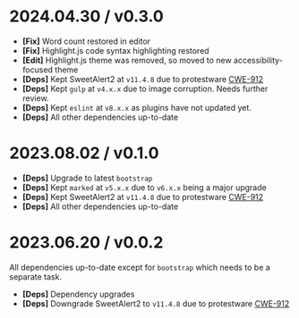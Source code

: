 
2024.04.30 / v0.3.0
====================
  * **[Fix]** Word count restored in editor
  * **[Fix]** Highlight.js code syntax highlighting restored
  * **[Edit]** Highlight.js theme was removed, so moved to new accessibility-focused theme
  * **[Deps]** Kept SweetAlert2 at `v11.4.8` due to protestware [CWE-912](https://github.com/advisories/GHSA-qq6h-5g6j-q3cm)
  * **[Deps]** Kept `gulp` at `v4.x.x` due to image corruption. Needs further review.
  * **[Deps]** Kept `eslint` at `v8.x.x` as plugins have not updated yet.
  * **[Deps]** All other dependencies up-to-date

2023.08.02 / v0.1.0
====================
  * **[Deps]** Upgrade to latest `bootstrap`
  * **[Deps]** Kept `marked` at `v5.x.x` due to `v6.x.x` being a major upgrade
  * **[Deps]** Kept SweetAlert2 at `v11.4.8` due to protestware [CWE-912](https://github.com/advisories/GHSA-qq6h-5g6j-q3cm)
  * **[Deps]** All other dependencies up-to-date

2023.06.20 / v0.0.2
====================
All dependencies up-to-date except for `bootstrap` which needs to be a separate task.
  * **[Deps]** Dependency upgrades
  * **[Deps]** Downgrade SweetAlert2 to `v11.4.8` due to protestware [CWE-912](https://github.com/advisories/GHSA-qq6h-5g6j-q3cm)
